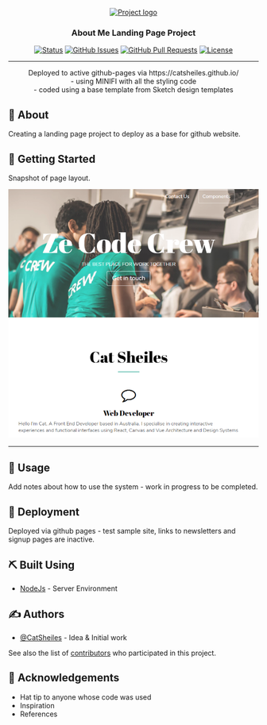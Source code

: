 <p align="center">
  <a href="" rel="noopener">
 <img width=200px height=200px src="https://i.imgur.com/6wj0hh6.jpg" alt="Project logo"></a>
</p>

<h3 align="center">About Me Landing Page Project</h3>

<div align="center">

[![Status](https://img.shields.io/badge/status-active-success.svg)]()
[![GitHub Issues](https://img.shields.io/github/issues/kylelobo/The-Documentation-Compendium.svg)](https://github.com/kylelobo/The-Documentation-Compendium/issues)
[![GitHub Pull Requests](https://img.shields.io/github/issues-pr/kylelobo/The-Documentation-Compendium.svg)](https://github.com/kylelobo/The-Documentation-Compendium/pulls)
[![License](https://img.shields.io/badge/license-MIT-blue.svg)](/LICENSE)

</div>

---

<p align="center">  Deployed to active github-pages via https://catsheiles.github.io/
<br>
- using MINIFI with all the styling code <br>
- coded using a base template from Sketch design templates
<br> 
</p>

## 🧐 About <a name = "about"></a>

Creating a landing page project to deploy as a base for github website.

## 🏁 Getting Started <a name = "getting_started"></a>
Snapshot of page layout.

![title](LandPageSection.PNG)

---



## 🎈 Usage <a name="usage"></a>

Add notes about how to use the system - work in progress to be completed.

## 🚀 Deployment <a name = "deployment"></a>

Deployed via github pages - test sample site, links to newsletters and signup pages are inactive.

## ⛏️ Built Using <a name = "built_using"></a>

- [NodeJs](https://nodejs.org/en/) - Server Environment

## ✍️ Authors <a name = "authors"></a>

- [@CatSheiles](https://github.com/CatSheileso) - Idea & Initial work

See also the list of [contributors](https://github.com/kylelobo/The-Documentation-Compendium/contributors) who participated in this project.

## 🎉 Acknowledgements <a name = "acknowledgement"></a>

- Hat tip to anyone whose code was used
- Inspiration
- References
